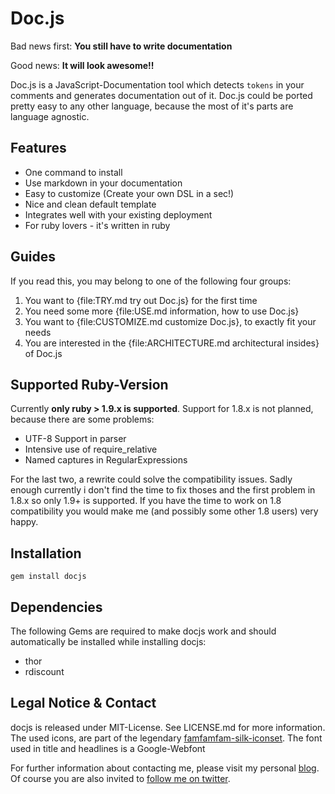 Doc.js
======
Bad news first: **You still have to write documentation**

Good news: **It will look awesome!!**

Doc.js is a JavaScript-Documentation tool which detects `tokens` in your comments and generates 
documentation out of it. Doc.js could be ported pretty easy to any other language, because the most 
of it's parts are language agnostic.

Features
--------
- One command to install
- Use markdown in your documentation
- Easy to customize (Create your own DSL in a sec!)
- Nice and clean default template
- Integrates well with your existing deployment
- For ruby lovers - it's written in ruby

Guides
------
If you read this, you may belong to one of the following four groups:

1. You want to {file:TRY.md try out Doc.js} for the first time
2. You need some more {file:USE.md information, how to use Doc.js}
3. You want to {file:CUSTOMIZE.md customize Doc.js}, to exactly fit your needs
4. You are interested in the {file:ARCHITECTURE.md architectural insides} of Doc.js

Supported Ruby-Version
----------------------
Currently **only ruby > 1.9.x is supported**. Support for 1.8.x is not planned, because there are 
some problems:

- UTF-8 Support in parser
- Intensive use of require_relative
- Named captures in RegularExpressions

For the last two, a rewrite could solve the compatibility issues. Sadly enough currently i don't 
find the time to fix thoses and the first problem in 1.8.x so only 1.9+ is supported. If you have 
the time to work on 1.8 compatibility you would make me (and possibly some other 1.8 users) very 
happy.


Installation
------------
    gem install docjs    

Dependencies
------------
The following Gems are required to make docjs work and should automatically be installed while 
installing docjs:

- thor
- rdiscount


Legal Notice & Contact
----------------------
docjs is released under MIT-License. See LICENSE.md for more information.
The used icons, are part of the legendary [famfamfam-silk-iconset](http://www.famfamfam.com/lab/icons/silk/).
The font used in title and headlines is a Google-Webfont

For further information about contacting me, please visit my personal [blog](http://b-studios.de).
Of course you are also invited to [follow me on twitter](http://twitter.com/#!/__protected).
